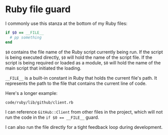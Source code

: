 # Ruby file guard

I commonly use this stanza at the bottom of my Ruby files:

```ruby
if $0 == __FILE__
  # pp something
end
```

`$0` contains the file name of the Ruby script currently being run. If the
script is being executed directly, `$0` will hold the name of the script file.
If the script is being required or loaded as a module, `$0` will hold the name
of the main script that initiated the loading.

`__FILE__` is a built-in constant in Ruby that holds the current file's path. It
represents the path to the file that contains the current line of code.

Here's a longer example:

```embed
code/ruby/lib/github/client.rb
```

I can reference `GitHub::Client` from other files in the project,
which will not run the code in the `if $0 == __FILE__` guard.

I can also run the file directly for a tight feedback loop during development.
